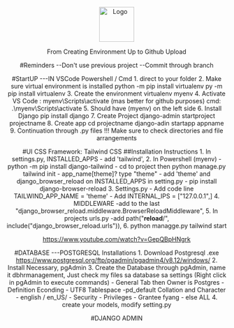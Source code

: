<!-- PROJECT LOGO -->
<br />
<div align="center">
  <a href="https://github.com/katkatty21/HRManagementSystemWeb">
    <img src="static/img/logoText.png" alt="Logo" width="80" height="80">
  </a>

From Creating Environment Up to Github Upload

#Reminders
--Don't use previous project
--Commit through branch

#StartUP
---IN VSCode Powershell / Cmd 1. direct to your folder 2. Make sure virtual environment is installed
python -m pip install virtualenv
py -m pip install virtualenv 3. Create the environment
virtualenv myenv 4. Activate
VS Code : myenv\Scripts\activate (mas better for github purposes)
cmd: .\myenv\Scripts\activate 5. Should have (myenv) on the left side 6. Install Django
pip install django 7. Create Project
django-admin startproject projectname 8. Create app
cd projectname
django-adin startapp appname 9. Continuation through .py files
!!! Make sure to check directories and file arrangements

#UI
CSS Framework: Tailwind CSS
##Installation Instructions 1. In settings.py, INSTALLED_APPS - add 'tailwind', 2. In Powershell (myenv) - python -m pip install django-tailwind - cd to project then python manage.py tailwind init - app_name[theme]? type "theme" - add 'theme' and django_browser_reload on INSTALLED_APPS in setting.py - pip install django-browser-reload 3. Settings.py - Add code line TAILWIND_APP_NAME = 'theme' - Add INTERNAL_IPS = ["127.0.0.1",] 4. MIDDLEWARE
-add to the last "django_browser_reload.middleware.BrowserReloadMiddleware", 5. In projects urls.py
-add path("**reload**/", include("django_browser_reload.urls")), 6. python managge.py tailwind start

https://www.youtube.com/watch?v=GepQBpHNgrk

#DATABASE
---POSTGRESQL
Installations 1. Download Postgresql .exe https://www.postgresql.org/ftp/pgadmin/pgadmin4/v8.12/windows/ 2. Install Necessary, pgAdmin 3. Create the Database through pgAdmin, name it dbhrmanagement, Just check my files sa database sa settings (Right click in pgAdmin to execute commands) - General Tab then Owner is Postgres - Definition
Econding - UTF8
Tablespace -pd_default
Collation and Character - english / en_US/ - Security - Privileges - Grantee fyang - else ALL 4. create your models, modify setting.py

#DJANGO ADMIN

